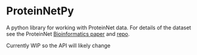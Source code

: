 # ProteinNetPy

A python library for working with ProteinNet data.
For details of the dataset see the ProteinNet [Bioinformatics paper](https://bmcbioinformatics.biomedcentral.com/articles/10.1186/s12859-019-2932-0) and [repo](https://github.com/aqlaboratory/proteinnet).

Currently WIP so the API will likely change
